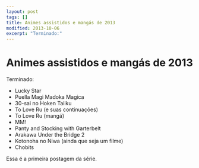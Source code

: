 ```yaml
---
layout: post
tags: []
title: Animes assistidos e mangás de 2013
modified: 2013-10-06
excerpt: "Terminado:"
---
```


Animes assistidos e mangás de 2013
==================================

Terminado:

-   Lucky Star
-   Puella Magi Madoka Magica
-   30-sai no Hoken Taiiku
-   To Love Ru (e suas continuações)
-   To Love Ru (mangá)
-   MM!
-   Panty and Stocking with Garterbelt
-   Arakawa Under the Bridge 2
-   Kotonoha no Niwa (ainda que seja um filme)
-   Chobits

Essa é a primeira postagem da série.

